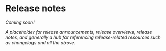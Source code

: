 # Release notes

_Coming soon!_

_A placeholder for release announcements, release overviews, release notes, and generally a hub for referencing release-related resources such as changelogs and all the above._
